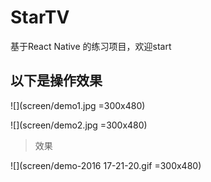 # StarTV
基于React Native 的练习项目，欢迎start

## 以下是操作效果


![](screen/demo1.jpg =300x480)

![](screen/demo2.jpg =300x480)

> 效果

![](screen/demo-2016 17-21-20.gif =300x480)